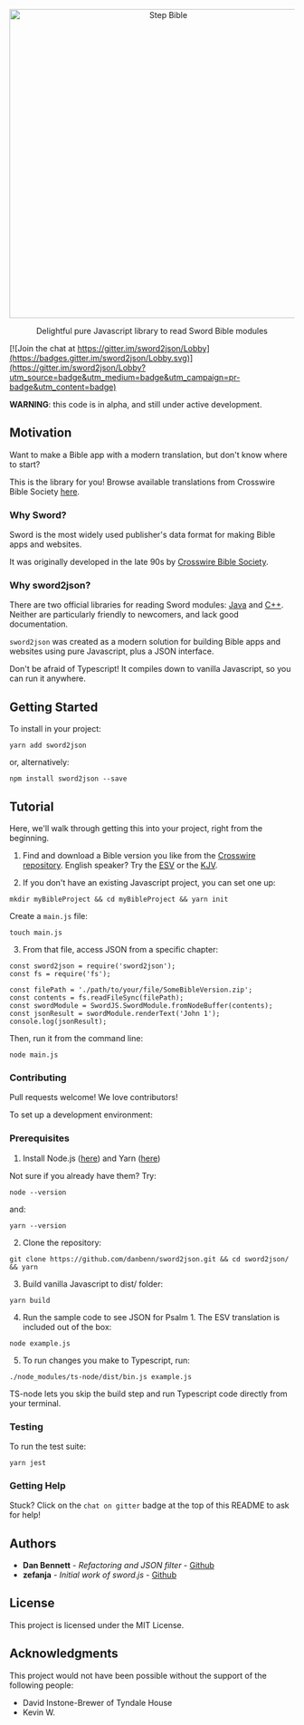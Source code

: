 <p align="center">
    <img alt="Step Bible" src="https://i.lensdump.com/i/AgzFix.png" width="546">
</p>

<p align="center">
  Delightful pure Javascript library to read Sword Bible modules

[![Join the chat at https://gitter.im/sword2json/Lobby](https://badges.gitter.im/sword2json/Lobby.svg)](https://gitter.im/sword2json/Lobby?utm_source=badge&utm_medium=badge&utm_campaign=pr-badge&utm_content=badge)


__WARNING__: this code is in alpha, and still under active development.

## Motivation

Want to make a Bible app with a modern translation, but don't know where to start?

This is the library for you! Browse available translations from Crosswire Bible Society [here](https://www.crosswire.org/sword/modules/ModDisp.jsp?modType=Bibles).

### Why Sword?

Sword is the most widely used publisher's data format for making Bible apps and       websites.

It was originally developed in the late 90s by [Crosswire Bible Society](http://crosswire.org/sword).

### Why sword2json?

There are two official libraries for reading Sword modules: [Java](https://github.com/crosswire/jsword) and [C++](https://github.com/bibletime/crosswire-sword-mirror). Neither are particularly friendly to newcomers, and lack good documentation.

`sword2json` was created as a modern solution for building Bible apps and websites using pure Javascript, plus a JSON interface.

Don't be afraid of Typescript! It compiles down to vanilla Javascript, so you can run it anywhere.

## Getting Started


To install in your project:

```
yarn add sword2json
```
or, alternatively:

```
npm install sword2json --save
```

## Tutorial

Here, we'll walk through getting this into your project, right from the beginning.

1. Find and download a Bible version you like from the [Crosswire repository](https://www.crosswire.org/sword/modules/ModDisp.jsp?modType=Bibles). English speaker? Try the [ESV](https://www.crosswire.org/sword/modules/ModInfo.jsp?modName=ESV2011) or the [KJV](https://www.crosswire.org/sword/modules/ModInfo.jsp?modName=KJV).


2. If you don't have an existing Javascript project, you can set one up:
```
mkdir myBibleProject && cd myBibleProject && yarn init
```

Create a `main.js` file:

```
touch main.js
```

3. From that file, access JSON from a specific chapter:

```
const sword2json = require('sword2json');
const fs = require('fs');

const filePath = './path/to/your/file/SomeBibleVersion.zip';
const contents = fs.readFileSync(filePath);
const swordModule = SwordJS.SwordModule.fromNodeBuffer(contents);
const jsonResult = swordModule.renderText('John 1');
console.log(jsonResult);
```

Then, run it from the command line:

```
node main.js
```

### Contributing

Pull requests welcome! We love contributors!

To set up a development environment:

### Prerequisites

1. Install Node.js ([here](https://nodejs.org/en/download/)) and Yarn ([here](https://yarnpkg.com/lang/en/docs/install/))

Not sure if you already have them? Try:

```
node --version
```
and:
```
yarn --version
```

2. Clone the repository:

```
git clone https://github.com/danbenn/sword2json.git && cd sword2json/ && yarn
```

3. Build vanilla Javascript to dist/ folder:

```
yarn build
```

4. Run the sample code to see JSON for Psalm 1. The ESV translation is included out of the box:

```
node example.js
```

5. To run changes you make to Typescript, run:

```
./node_modules/ts-node/dist/bin.js example.js
```

TS-node lets you skip the build step and run Typescript code directly from your terminal.

### Testing

To run the test suite:

```
yarn jest
```

### Getting Help

Stuck? Click on the `chat on gitter` badge at the top of this README to ask for help!

## Authors

* **Dan Bennett** - *Refactoring and JSON filter* - [Github](https://github.com/danbenn)
* **zefanja** - *Initial work of sword.js* - [Github](https://github.com/zefanja)

## License

This project is licensed under the MIT License.

## Acknowledgments
This project would not have been possible without the support of the following people:
* David Instone-Brewer of Tyndale House
* Kevin W.

